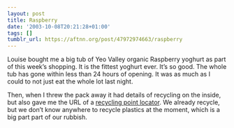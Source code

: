 ```yaml
---
layout: post
title: Raspberry
date: '2003-10-08T20:21:28+01:00'
tags: []
tumblr_url: https://aftnn.org/post/47972974663/raspberry
---
```

<p>Louise bought me a big tub of Yeo Valley organic Raspberry yoghurt as part of this week&rsquo;s shopping. It is the fittest yoghurt ever. It&rsquo;s so good. The whole tub has gone within less than 24 hours of opening. It was as much as I could to not just eat the whole lot last night.</p>
<p>Then, when I threw the pack away it had details of recycling on the inside, but also gave me the URL of a <a href="http://uk2.multimap.com/clients/places.cgi?client=valpak">recycling point locator</a>. We already recycle, but we don&rsquo;t know anywhere to recycle plastics at the moment, which is a big part part of our rubbish.</p>
